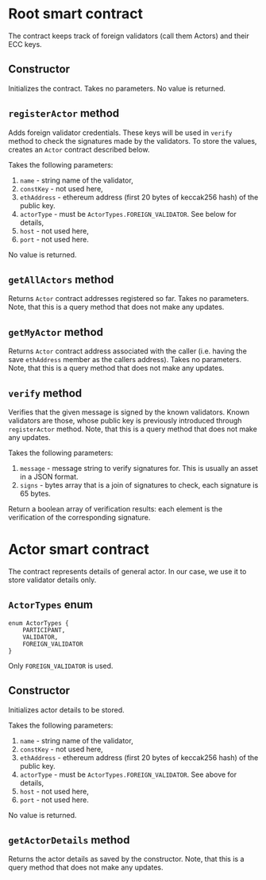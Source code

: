 Root smart contract
===================

The contract keeps track of foreign validators (call them Actors) and their
ECC keys.


Constructor
-----------

Initializes the contract. Takes no parameters. No value is returned.


`registerActor` method
----------------------

Adds foreign validator credentials. These keys will be used in `verify` method
to check the signatures made by the validators. To store the values, creates
an `Actor` contract described below.

Takes the following parameters:
1. `name` - string name of the validator,
2. `constKey` - not used here,
3. `ethAddress` - ethereum address (first 20 bytes of keccak256 hash) of the
   public key.
4. `actorType` - must be `ActorTypes.FOREIGN_VALIDATOR`. See below for
   details,
5. `host` - not used here,
6. `port` - not used here.

No value is returned.


`getAllActors` method
---------------------

Returns `Actor` contract addresses registered so far. Takes no
parameters. Note, that this is a query method that does not make any updates.


`getMyActor` method
-------------------

Returns `Actor` contract address associated with the caller (i.e. having the
save `ethAddress` member as the callers address). Takes no parameters. Note,
that this is a query method that does not make any updates.


`verify` method
---------------

Verifies that the given message is signed by the known validators. Known
validators are those, whose public key is previously introduced through
`registerActor` method. Note, that this is a query method that does not make
any updates.

Takes the following parameters:
1. `message` - message string to verify signatures for. This is usually an
   asset in a JSON format.
2. `signs` - bytes array that is a join of signatures to check, each signature
   is 65 bytes.

Return a boolean array of verification results: each element is the
verification of the corresponding signature.


Actor smart contract
====================

The contract represents details of general actor. In our case, we use it to
store validator details only.


`ActorTypes` enum
-----------------

    enum ActorTypes {
        PARTICIPANT,
        VALIDATOR,
        FOREIGN_VALIDATOR
    }

Only `FOREIGN_VALIDATOR` is used.


Constructor
-----------

Initializes actor details to be stored.

Takes the following parameters:
1. `name` - string name of the validator,
2. `constKey` - not used here,
3. `ethAddress` - ethereum address (first 20 bytes of keccak256 hash) of the
   public key.
4. `actorType` - must be `ActorTypes.FOREIGN_VALIDATOR`. See above for
   details,
5. `host` - not used here,
6. `port` - not used here.

No value is returned.



`getActorDetails` method
------------------------

Returns the actor details as saved by the constructor. Note, that this is a
query method that does not make any updates.